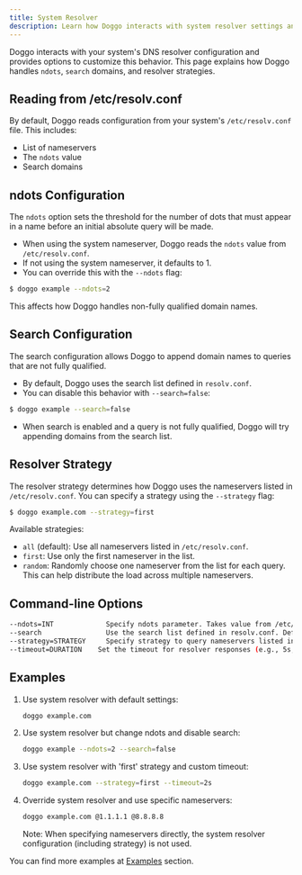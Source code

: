 ```yaml
---
title: System Resolver
description: Learn how Doggo interacts with system resolver settings and how to configure resolver behavior
---
```


Doggo interacts with your system's DNS resolver configuration and provides options to customize this behavior. This page explains how Doggo handles `ndots`, `search` domains, and resolver strategies.

## Reading from /etc/resolv.conf

By default, Doggo reads configuration from your system's `/etc/resolv.conf` file. This includes:

- List of nameservers
- The `ndots` value
- Search domains

## ndots Configuration

The `ndots` option sets the threshold for the number of dots that must appear in a name before an initial absolute query will be made.

- When using the system nameserver, Doggo reads the `ndots` value from `/etc/resolv.conf`.
- If not using the system nameserver, it defaults to 1.
- You can override this with the `--ndots` flag:

```bash
$ doggo example --ndots=2
```

This affects how Doggo handles non-fully qualified domain names.

## Search Configuration

The search configuration allows Doggo to append domain names to queries that are not fully qualified.

- By default, Doggo uses the search list defined in `resolv.conf`.
- You can disable this behavior with `--search=false`:

```bash
$ doggo example --search=false
```

- When search is enabled and a query is not fully qualified, Doggo will try appending domains from the search list.

## Resolver Strategy

The resolver strategy determines how Doggo uses the nameservers listed in `/etc/resolv.conf`. You can specify a strategy using the `--strategy` flag:

```bash
$ doggo example.com --strategy=first
```

Available strategies:

- `all` (default): Use all nameservers listed in `/etc/resolv.conf`.
- `first`: Use only the first nameserver in the list.
- `random`: Randomly choose one nameserver from the list for each query. This can help distribute the load across multiple nameservers.

## Command-line Options

```bash
--ndots=INT             Specify ndots parameter. Takes value from /etc/resolv.conf if using the system nameserver or 1 otherwise.
--search                Use the search list defined in resolv.conf. Defaults to true. Set --search=false to disable search list.
--strategy=STRATEGY     Specify strategy to query nameservers listed in /etc/resolv.conf. Options: all, first, random. Defaults to all.
--timeout=DURATION    Set the timeout for resolver responses (e.g., 5s, 400ms, 1m).
```

## Examples

1. Use system resolver with default settings:
   ```bash
   doggo example.com
   ```

2. Use system resolver but change ndots and disable search:
   ```bash
   doggo example --ndots=2 --search=false
   ```

3. Use system resolver with 'first' strategy and custom timeout:
   ```bash
   doggo example.com --strategy=first --timeout=2s
   ```

4. Override system resolver and use specific nameservers:
   ```bash
   doggo example.com @1.1.1.1 @8.8.8.8
   ```
   Note: When specifying nameservers directly, the system resolver configuration (including strategy) is not used.

You can find more examples at [Examples](/guide/examples) section.